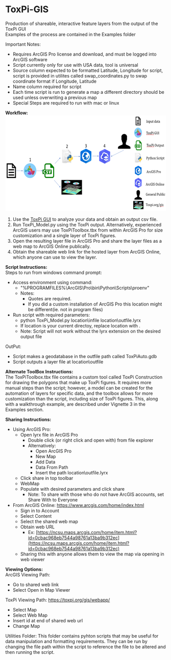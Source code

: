# ToxPi-GIS
Production of shareable, interactive feature layers from the output of the ToxPi GUI   
Examples of the process are contained in the Examples folder  

Important Notes:  
* Requires ArcGIS Pro license and download, and must be logged into ArcGIS software    
* Script currently only for use with USA data, tool is universal  
* Source column expected to be formatted Latitude, Longitude for script, script is provided in utilites called swap_coordinates.py to swap coordinate format if Longitude, Latitude
* Name column required for script  
* Each time script is run to generate a map a different directory should be used unless overwriting a previous map    
* Special Steps are required to run with mac or linux  

**Workflow:**  
<img src="https://github.com/Jonathon-Fleming/ToxPi-GIS/blob/main/Images/Workflow.PNG" data-canonical-  
src="https://github.com/Jonathon-Fleming/ToxPi-GIS/blob/main/Images/Workflow.PNG" width="600" height="300" />  

1. Use the [ToxPi GUI](https://toxpi.org/) to analyze your data and obtain an output csv file.  
2. Run ToxPi_Model.py using the ToxPi output. Alternatively, experienced ArcGIS users may use ToxPiToolbox.tbx from within ArcGIS Pro for size customization and a single layer of ToxPi figures.  
3. Open the resulting layer file in ArcGIS Pro and share the layer files as a web map to ArcGIS Online publically.  
4. Obtain the shareable web link for the hosted layer from ArcGIS Online, which anyone can use to view the layer.  

**Script Instructions:**   
Steps to run from windows command prompt:  
* Access environment using command:  
  * "%PROGRAMFILES%\ArcGIS\Pro\bin\Python\Scripts\proenv"  
  * Notes:  
    * Quotes are required.  
    * If you did a custom installation of ArcGIS Pro this location might be different(ie. not in program files)  
* Run script with required parameters:  
  * python ToxPi_Model.py location\infile location\outfile.lyrx
  * If location is your current directoy, replace location with .
  * Note: Script will not work without the lyrx extension on the desired output file  
  
OutPut:  
  * Script makes a geodatabase in the outfile path called ToxPiAuto.gdb  
  * Script outputs a layer file at location\outfile  

**Alternate ToolBox Instructions:**  
The ToxPiToolbox.tbx file contains a custom tool called ToxPi Construction for drawing the polygons that make up ToxPi figures. It requires more manual steps than the script; however, a model can be created for the automation of layers for specific data, and the toolbox allows for more customization than the script, including size of ToxPi figures. This, along with a walkthrough example, are described under Vignette 3 in the Examples section.

**Sharing Instructions:**   
* Using ArcGIS Pro:  
  * Open lyrx file in ArcGIS Pro  
    * Double click (or right click and open with) from file explorer  
    * Alternatively:  
      * Open ArcGIS Pro  
      * New Map  
      * Add Data  
      * Data From Path  
      * Insert the path location\outfile.lyrx  
  * Click share in top toolbar  
  * WebMap  
  * Populate with desired parameters and click share  
    * Note: To share with those who do not have ArcGIS accounts, set Share With to Everyone  
* From ArcGIS Online: https://www.arcgis.com/home/index.html  
  * Sign in to Account  
  * Select Content  
  * Select the shared web map  
  * Obtain web URL  
    * Ex: [https://ncsu.maps.arcgis.com/home/item.html?id=0cbac968eb7544a98761a13ba9b312ec](https://ncsu.maps.arcgis.com/home/item.html?id=0cbac968eb7544a98761a13ba9b312ec)  
  * Sharing this with anyone allows them to view the map via opening in web viewer  

**Viewing Options:**  
ArcGIS Viewing Path:  
* Go to shared web link  
* Select Open in Map Viewer  

ToxPi Viewing Path: https://toxpi.org/gis/webapp/  
  * Select Map  
  * Select Web Map  
  * Insert id at end of shared web url  
  * Change Map  

Utilities Folder:
This folder contains pyhton scripts that may be useful for data manipulation and formatting requirements. They can be run by changing the file path within the script to reference the file to be altered and then running the script.  

    
    
